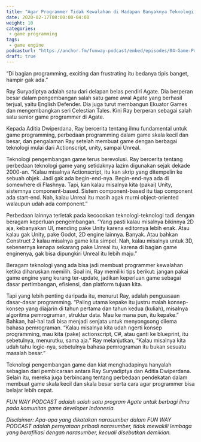 ```yaml
---
title: "Agar Programmer Tidak Kewalahan di Hadapan Banyaknya Teknologi Pengembangan Game - Ray Suryadiptya"
date: 2020-02-17T08:00:00-04:00
weight: 10
categories:
 - game programming
tags:
 - game engine
podcasturl: "https://anchor.fm/funway-podcast/embed/episodes/04-Game-Programming-journey-from-flash-to-Unreal---Ray-Suryadiptya--Senior-Game-Programmer-at-Agate-eafkqt/a-a1erveo"
draft: true
---
```


“Di bagian programming, exciting dan frustrating itu bedanya tipis banget, hampir gak ada.” 

Ray Suryadiptya adalah satu dari delapan belas pendiri Agate. Dia berperan besar dalam pengembangan salah satu game awal Agate yang berhasil terjual, yaitu English Defender. Dia juga turut membangun Ekuator Games dan mengembangkan seri Celestian Tales. Kini Ray berperan sebagai salah satu senior game programmer di Agate. 

Kepada Aditia Dwiperdana, Ray bercerita tentang ilmu fundamental untuk game programming, perbedaan programming dalam game skala kecil dan besar, dan pengalaman Ray setelah membuat game dengan berbagai teknologi mulai dari Actionscript, unity, sampai Unreal. 

Teknologi pengembangan game terus berevolusi. Ray bercerita tentang perbedaan teknologi game yang setidaknya lazim digunakan sejak dekade 2000-an. “Kalau misalnya Actionscript, itu kan skrip yang ditempelin ke sebuah objek. Jadi gak ada begin-end-nya. Begin-end-nya ada di somewhere di Flashnya. Tapi, kan kalau misalnya kita (pakai) Unity, sistemnya component-based. Sistem component-based itu tiap component ada start-end. Nah, kalau Unreal itu masih agak murni object-oriented walaupun udah ada component.”  

Perbedaan lainnya terletak pada kecocokan teknologi-teknologi tadi dengan beragam keperluan pengembangan. “Yang pasti kalau misalnya bikinnya 2D aja, kebanyakan UI, mending pake Unity karena editornya lebih enak. Atau kalau gak Unity, pake Godot, 2D engine lainnya. Banyak. Atau bahkan Construct 2 kalau misalnya game kita simpel. Nah, kalau misalnya untuk 3D, sebenernya kenapa sekarang pake Unreal itu, karena di bagian game enginenya, gak bisa dipungkiri Unreal itu lebih maju.” 

Beragam teknologi yang ada bisa jadi membuat programmer kewalahan ketika diharuskan memilih. Soal ini, Ray memiliki tips berikut: jangan pakai game engine yang kurang ter-update, jadikan keperluan game sebagai dasar pertimbangan, efisiensi, dan platform tujuan kita. 

Tapi yang lebih penting daripada itu, menurut Ray, adalah penguasaan dasar-dasar programming. “Paling utama kepake itu justru malah konsep-konsep yang diajarin di tahun pertama dan tahun kedua (kuliah), misalnya algoritma pemrograman, struktur data. Mau ke mana pun, itu kepake.” Bahkan, hal-hal tadi bisa menjadi senjata untuk menyongsong dilema bahasa pemrograman. “Kalau misalnya kita udah ngerti konsep programming, mau kita (pake) actionscript, C#, atau ganti ke blueprint, itu sebetulnya, menurutku, sama aja.” Ray melanjutkan, “Kalau misalnya kita udah tahu logic-nya, sebetulnya bahasa pemrograman itu bukan sesuatu masalah besar.” 

Teknologi pengembangan game dan kiat menghadapinya hanyalah sebagian dari pembicaraan antara Ray Suryadiptya dan Aditia Dwiperdana. Selain itu, mereka juga berbincang tentang perbedaan pendekatan dalam membuat game skala kecil dan skala besar serta cara agar programmer bisa belajar lebih cepat.

*FUN WAY PODCAST adalah salah satu program Agate untuk berbagi ilmu pada komunitas game developer Indonesia.*

*Disclaimer: Apa-apa yang dikatakan narasumber dalam FUN WAY PODCAST adalah pernyataan pribadi narasumber, tidak mewakili lembaga yang berafiliasi dengan narasumber, kecuali disebutkan demikian.*